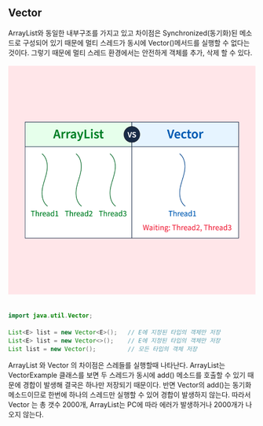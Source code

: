 ## Vector
ArrayList와 동일한 내부구조를 가지고 있고 차이점은 Synchronized(동기화)된 메소드로 구성되어 있기 때문에 멀티 스레드가 동시에 Vector()메서드를 실행할 수 없다는 것이다.
그렇기 때문에 멀티 스레드 환경에서는 안전하게 객체를 추가, 삭제 할 수 있다.
<br><br>
![img_3.png](img_3.png)
<br><br>

```java
import java.util.Vector;

List<E> list = new Vector<E>();   // E에 지정된 타입의 객체만 저장
List<E> list = new Vector<>();    // E에 지정된 타입의 객체만 저장
List list = new Vector();         // 모든 타입의 객체 저장
```

ArrayList 와 Vector 의 차이점은 스레들를 실행할때 나타난다.
ArrayList는 VectorExample 클래스를 보면 두 스레드가 동시에 add() 메소드를 호출할 수 있기 때문에 경합이 발생해 결국은 하나만 저장되기 때문이다.
반면 Vector의 add()는 동기화 메소드이므로 한번에 하나의 스레드만 실행할 수 있어 경합이 발생하지 않는다.
따라서 Vector 는 총 갯수 2000개,  ArrayList는 PC에 따라 에러가 발생하거나 2000개가 나오지 않는다.

